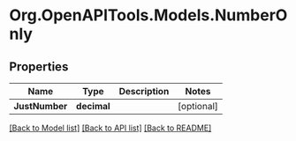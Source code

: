 # Org.OpenAPITools.Models.NumberOnly
## Properties

Name | Type | Description | Notes
------------ | ------------- | ------------- | -------------
**JustNumber** | **decimal** |  | [optional] 

[[Back to Model list]](../README.md#documentation-for-models) [[Back to API list]](../README.md#documentation-for-api-endpoints) [[Back to README]](../README.md)


